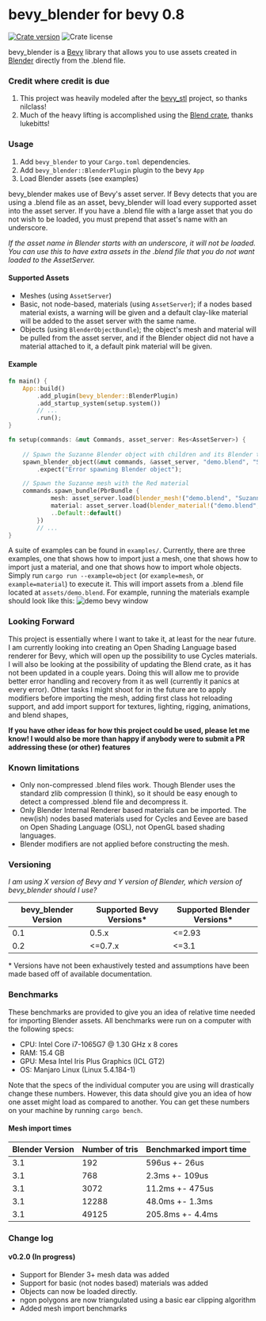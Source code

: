 # bevy_blender for bevy 0.8

[![Crate version](https://img.shields.io/crates/v/bevy_blender?style=flat-square)](https://crates.io/crates/bevy_blender/) ![Crate license](https://img.shields.io/crates/l/bevy_blender?style=flat-square)

bevy_blender is a [Bevy](https://bevyengine.org) library that allows you to use assets created in [Blender](https://blender.org) directly from the .blend file.

### Credit where credit is due
1) This project was heavily modeled after the [bevy_stl](https://github.com/nilclass/bevy_stl) project, so thanks nilclass!
1) Much of the heavy lifting is accomplished using the [Blend crate](https://github.com/lukebitts/blend), thanks lukebitts!

### Usage
1) Add `bevy_blender` to your `Cargo.toml` dependencies.
1) Add `bevy_blender::BlenderPlugin` plugin to the bevy `App`
1) Load Blender assets (see examples)

bevy_blender makes use of Bevy's asset server. If Bevy detects that you are using a .blend file as an asset, bevy_blender will load every supported asset into the asset server. If you have a .blend file with a large asset that you do not wish to be loaded, you must prepend that asset's name with an underscore.

*If the asset name in Blender starts with an underscore, it will not be loaded. You can use this to have extra assets in the .blend file that you do not want loaded to the AssetServer.*

#### Supported Assets
* Meshes (using `AssetServer`)
* Basic, not node-based, materials (using `AssetServer`); if a nodes based material exists, a warning will be given and a default clay-like material will be added to the asset server with the same name.
* Objects (using `BlenderObjectBundle`); the object's mesh and material will be pulled from the asset server, and if the Blender object did not have a material attached to it, a default pink material will be given.

#### Example
```rust
fn main() {
    App::build()
        .add_plugin(bevy_blender::BlenderPlugin)
        .add_startup_system(setup.system())
        // ...
        .run();
}

fn setup(commands: &mut Commands, asset_server: Res<AssetServer>) {
    
    // Spawn the Suzanne Blender object with children and its Blender transform
    spawn_blender_object(&mut commands, &asset_server, "demo.blend", "Suzanne", true, None);
        .expect("Error spawning Blender object");

    // Spawn the Suzanne mesh with the Red material
    commands.spawn_bundle(PbrBundle {
            mesh: asset_server.load(blender_mesh!("demo.blend", "Suzanne")),
            material: asset_server.load(blender_material!("demo.blend", "Red")),
            ..Default::default()
        })
        // ...
}
```

A suite of examples can be found in `examples/`. Currently, there are three examples, one that shows how to import just a mesh, one that shows how to import just a material, and one that shows how to import whole objects. Simply run `cargo run --example=object` (or `example=mesh`, or `example=material`) to execute it. This will import assets from a .blend file located at `assets/demo.blend`. For example, running the materials example should look like this:
![demo bevy window](assets/demo_bevy.png "Demo Bevy Window")

### Looking Forward
This project is essentially where I want to take it, at least for the near future. I am currently looking into creating an Open Shading Language based renderer for Bevy, which will open up the possibility to use Cycles materials. I will also be looking at the possibility of updating the Blend crate, as it has not been updated in a couple years. Doing this will allow me to provide better error handling and recovery from it as well (currently it panics at every error). Other tasks I might shoot for in the future are to apply modifiers before importing the mesh, adding first class hot reloading support, and add import support for textures, lighting, rigging, animations, and blend shapes, 

**If you have other ideas for how this project could be used, please let me know! I would also be more than happy if anybody were to submit a PR addressing these (or other) features**

### Known limitations
* Only non-compressed .blend files work. Though Blender uses the standard zlib compression (I think), so it should be easy enough to detect a compressed .blend file and decompress it.
* Only Blender Internal Renderer based materials can be imported. The new(ish) nodes based materials used for Cycles and Eevee are based on Open Shading Language (OSL), not OpenGL based shading languages. 
* Blender modifiers are not applied before constructing the mesh.

### Versioning
*I am using X version of Bevy and Y version of Blender, which version of bevy_blender should I use?*

| bevy_blender Version | Supported Bevy Versions\* | Supported Blender Versions\* |
|----------------------|---------------------------|------------------------------|
| 0.1                  | 0.5.x                     | <=2.93                       |
| 0.2                  | <=0.7.x                   | <=3.1                        |

\* Versions have not been exhaustively tested and assumptions have been made based off of available documentation. 

### Benchmarks
These benchmarks are provided to give you an idea of relative time needed for importing Blender assets. All benchmarks were run on a computer with the following specs:
* CPU: Intel Core i7-1065G7 @ 1.30 GHz x 8 cores
* RAM: 15.4 GB
* GPU: Mesa Intel Iris Plus Graphics (ICL GT2)
* OS: Manjaro Linux (Linux 5.4.184-1)

Note that the specs of the individual computer you are using will drastically change these numbers. However, this data should give you an idea of how one asset might load as compared to another. You can get these numbers on your machine by running `cargo bench`.

#### Mesh import times
| Blender Version | Number of tris | Benchmarked import time |
|-----------------|----------------|-------------------------|
| 3.1             | 192            | 596us +- 26us           |
| 3.1             | 768            | 2.3ms +- 109us          |
| 3.1             | 3072           | 11.2ms +- 475us         |
| 3.1             | 12288          | 48.0ms +- 1.3ms         |
| 3.1             | 49125          | 205.8ms +- 4.4ms        |



### Change log
#### v0.2.0 (In progress)
* Support for Blender 3+ mesh data was added
* Support for basic (not nodes based) materials was added
* Objects can now be loaded directly.
* ngon polygons are now triangulated using a basic ear clipping algorithm
* Added mesh import benchmarks
